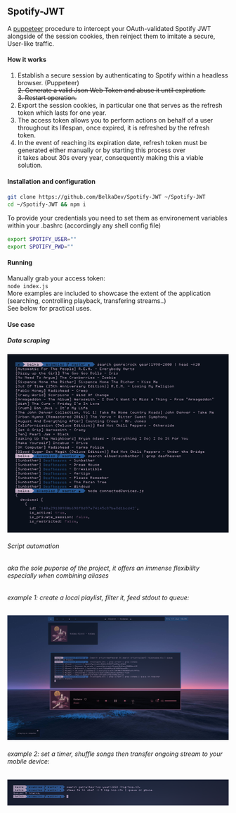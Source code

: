 ## Spotify-JWT
 A [puppeteer](https://github.com/puppeteer/puppeteer) procedure to intercept your OAuth-validated Spotify JWT alongside of the session cookies, then reinject them to imitate a secure, User-like traffic.
#### How it works
1. Establish a secure session by authenticating to Spotify within a headless browser. (Puppeteer)<br><del>2. Generate a valid Json Web Token and abuse it until expiration.</del> <br> <del>3. Restart operation.</strike> <br>
2. Export the session cookies, in particular one that serves as the refresh token which lasts for one year.
3. The access token allows you to perform actions on behalf of a user throughout its lifespan, once expired, it is refreshed by the refresh token.
4. In the event of reaching its expiration date, refresh token must be generated either manually or by starting this process over <br>
   it takes about 30s every year, consequently making this a viable solution.

#### Installation and configuration
```bash
git clone https://github.com/BelkaDev/Spotify-JWT ~/Spotify-JWT
cd ~/Spotify-JWT && npm i
```
To provide your credentials you need to set them as environement variables within your .bashrc (accordingly any shell config file) <br>
``` bash
export SPOTIFY_USER=""
export SPOTIFY_PWD=""
```
#### Running
Manually grab your access token: <br>
`node index.js` <br>
More examples are included to showcase the extent of the application (searching, controlling playback, transfering streams..) </br>
See below for practical uses.

#### Use case
##### Data scraping 
![scraping](src/scraping.png)
###### Script automation 
###### aka the sole puporse of the project, it offers an immense flexibility especially when combining aliases
###### example 1: create a local playlist, filter it, feed stdout to queue:
![example 1](src/automation1.png)
###### example 2: set a timer, shuffle songs then transfer ongoing stream to your mobile device:
![example 2](src/automation2.png)


